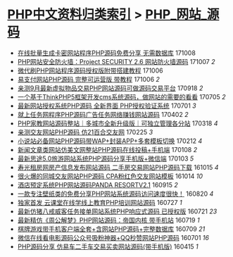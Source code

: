 [PHP中文资料归类索引](../README.md) > [PHP_网站_源码](PHP_网站_源码.md)
====
- [在线批量生成卡密网站程序PHP源码免费分享 无需数据库](http://jkwz.applinzi.com/ittc/7022063873677591568.html#%E5%9C%A8%E7%BA%BF%E6%89%B9%E9%87%8F%E7%94%9F%E6%88%90%E5%8D%A1%E5%AF%86%E7%BD%91%E7%AB%99%E7%A8%8B%E5%BA%8FPHP%E6%BA%90%E7%A0%81%E5%85%8D%E8%B4%B9%E5%88%86%E4%BA%AB+%E6%97%A0%E9%9C%80%E6%95%B0%E6%8D%AE%E5%BA%93) 171008  
- [PHP网站安全防火墙：Project SECURITY 2.6 网站防火墙源码](http://jkwz.applinzi.com/ittc/7021774127696970769.html#PHP%E7%BD%91%E7%AB%99%E5%AE%89%E5%85%A8%E9%98%B2%E7%81%AB%E5%A2%99%EF%BC%9AProject+SECURITY+2.6+%E7%BD%91%E7%AB%99%E9%98%B2%E7%81%AB%E5%A2%99%E6%BA%90%E7%A0%81) 171007 *2* 
- [微代刷PHP网站程序源码授权版附带搭建教程](http://jkwz.applinzi.com/ittc/7021284348379268112.html#%E5%BE%AE%E4%BB%A3%E5%88%B7PHP%E7%BD%91%E7%AB%99%E7%A8%8B%E5%BA%8F%E6%BA%90%E7%A0%81%E6%8E%88%E6%9D%83%E7%89%88%E9%99%84%E5%B8%A6%E6%90%AD%E5%BB%BA%E6%95%99%E7%A8%8B) 171006  
- [易支付网站PHP源码 完整可运营版 带教程](http://jkwz.applinzi.com/ittc/7021278418057036816.html#%E6%98%93%E6%94%AF%E4%BB%98%E7%BD%91%E7%AB%99PHP%E6%BA%90%E7%A0%81+%E5%AE%8C%E6%95%B4%E5%8F%AF%E8%BF%90%E8%90%A5%E7%89%88+%E5%B8%A6%E6%95%99%E7%A8%8B) 171006 *2* 
- [亲测9月最新虚拟物品交易PHP网站源码可做源码交易平台](http://jkwz.applinzi.com/ittc/7014760438020178961.html#%E4%BA%B2%E6%B5%8B9%E6%9C%88%E6%9C%80%E6%96%B0%E8%99%9A%E6%8B%9F%E7%89%A9%E5%93%81%E4%BA%A4%E6%98%93PHP%E7%BD%91%E7%AB%99%E6%BA%90%E7%A0%81%E5%8F%AF%E5%81%9A%E6%BA%90%E7%A0%81%E4%BA%A4%E6%98%93%E5%B9%B3%E5%8F%B0) 170918 *2* 
- [一个基于ThinkPHP5框架开发cms系统源码，做网站的需要的看看](http://jkwz.applinzi.com/ittc/6986811767064626180.html#%E4%B8%80%E4%B8%AA%E5%9F%BA%E4%BA%8EThinkPHP5%E6%A1%86%E6%9E%B6%E5%BC%80%E5%8F%91cms%E7%B3%BB%E7%BB%9F%E6%BA%90%E7%A0%81%EF%BC%8C%E5%81%9A%E7%BD%91%E7%AB%99%E7%9A%84%E9%9C%80%E8%A6%81%E7%9A%84%E7%9C%8B%E7%9C%8B) 170705 *2* 
- [最新网站授权系统PHP源码 全新界面 PHP授权验证系统](http://jkwz.applinzi.com/ittc/6985320275217220612.html#%E6%9C%80%E6%96%B0%E7%BD%91%E7%AB%99%E6%8E%88%E6%9D%83%E7%B3%BB%E7%BB%9FPHP%E6%BA%90%E7%A0%81+%E5%85%A8%E6%96%B0%E7%95%8C%E9%9D%A2+PHP%E6%8E%88%E6%9D%83%E9%AA%8C%E8%AF%81%E7%B3%BB%E7%BB%9F) 170701 *3* 
- [就上任务网程序PHP源码广告任务网络赚钱网站源码](http://jkwz.applinzi.com/ittc/6951840082209276932.html#%E5%B0%B1%E4%B8%8A%E4%BB%BB%E5%8A%A1%E7%BD%91%E7%A8%8B%E5%BA%8FPHP%E6%BA%90%E7%A0%81%E5%B9%BF%E5%91%8A%E4%BB%BB%E5%8A%A1%E7%BD%91%E7%BB%9C%E8%B5%9A%E9%92%B1%E7%BD%91%E7%AB%99%E6%BA%90%E7%A0%81) 170402 *2* 
- [PHP家教网站源码整站｜多城市全新升级版｜可独立管理各分站](http://jkwz.applinzi.com/ittc/6946381697686963204.html#PHP%E5%AE%B6%E6%95%99%E7%BD%91%E7%AB%99%E6%BA%90%E7%A0%81%E6%95%B4%E7%AB%99%EF%BD%9C%E5%A4%9A%E5%9F%8E%E5%B8%82%E5%85%A8%E6%96%B0%E5%8D%87%E7%BA%A7%E7%89%88%EF%BD%9C%E5%8F%AF%E7%8B%AC%E7%AB%8B%E7%AE%A1%E7%90%86%E5%90%84%E5%88%86%E7%AB%99) 170318 *4* 
- [亲测交友网站PHP源码 仿21百合交友网](http://jkwz.applinzi.com/ittc/6938489263544075269.html#%E4%BA%B2%E6%B5%8B%E4%BA%A4%E5%8F%8B%E7%BD%91%E7%AB%99PHP%E6%BA%90%E7%A0%81+%E4%BB%BF21%E7%99%BE%E5%90%88%E4%BA%A4%E5%8F%8B%E7%BD%91) 170225 *3* 
- [小说站必备网站PHP源码带WAP+封装APP+多套模板切换](http://jkwz.applinzi.com/ittc/6933735201305003013.html#%E5%B0%8F%E8%AF%B4%E7%AB%99%E5%BF%85%E5%A4%87%E7%BD%91%E7%AB%99PHP%E6%BA%90%E7%A0%81%E5%B8%A6WAP%2B%E5%B0%81%E8%A3%85APP%2B%E5%A4%9A%E5%A5%97%E6%A8%A1%E6%9D%BF%E5%88%87%E6%8D%A2) 170212 *4* 
- [新闻文章类网站仿美文网整站PHP源码在线投稿+手机端](http://jkwz.applinzi.com/ittc/6920708527646835716.html#%E6%96%B0%E9%97%BB%E6%96%87%E7%AB%A0%E7%B1%BB%E7%BD%91%E7%AB%99%E4%BB%BF%E7%BE%8E%E6%96%87%E7%BD%91%E6%95%B4%E7%AB%99PHP%E6%BA%90%E7%A0%81%E5%9C%A8%E7%BA%BF%E6%8A%95%E7%A8%BF%2B%E6%89%8B%E6%9C%BA%E7%AB%AF) 170108 *2* 
- [最新思途5.0旅游网站系统PHP源码分享手机版+微信端](http://jkwz.applinzi.com/ittc/6918870259519194116.html#%E6%9C%80%E6%96%B0%E6%80%9D%E9%80%945.0%E6%97%85%E6%B8%B8%E7%BD%91%E7%AB%99%E7%B3%BB%E7%BB%9FPHP%E6%BA%90%E7%A0%81%E5%88%86%E4%BA%AB%E6%89%8B%E6%9C%BA%E7%89%88%2B%E5%BE%AE%E4%BF%A1%E7%AB%AF) 170103 *5* 
- [寿光租房网房产信息发布网站源码 二手房交易网站PHP源码下载](http://jkwz.applinzi.com/ittc/6889231835116078084.html#%E5%AF%BF%E5%85%89%E7%A7%9F%E6%88%BF%E7%BD%91%E6%88%BF%E4%BA%A7%E4%BF%A1%E6%81%AF%E5%8F%91%E5%B8%83%E7%BD%91%E7%AB%99%E6%BA%90%E7%A0%81+%E4%BA%8C%E6%89%8B%E6%88%BF%E4%BA%A4%E6%98%93%E7%BD%91%E7%AB%99PHP%E6%BA%90%E7%A0%81%E4%B8%8B%E8%BD%BD) 161015 *4* 
- [很火爆的同城交友网站PHP源码 CPA粉红色交友网站模板](http://jkwz.applinzi.com/ittc/6888921885357638660.html#%E5%BE%88%E7%81%AB%E7%88%86%E7%9A%84%E5%90%8C%E5%9F%8E%E4%BA%A4%E5%8F%8B%E7%BD%91%E7%AB%99PHP%E6%BA%90%E7%A0%81+CPA%E7%B2%89%E7%BA%A2%E8%89%B2%E4%BA%A4%E5%8F%8B%E7%BD%91%E7%AB%99%E6%A8%A1%E6%9D%BF) 161014 *10* 
- [酒店预定系统PHP网站源码PANDA RESORTV2.1](http://jkwz.applinzi.com/ittc/6878058848996295684.html#%E9%85%92%E5%BA%97%E9%A2%84%E5%AE%9A%E7%B3%BB%E7%BB%9FPHP%E7%BD%91%E7%AB%99%E6%BA%90%E7%A0%81PANDA+RESORTV2.1) 160915 *2* 
- [一款专注壁纸类的免费分享PHP网站系统源码访问速度很快！](http://jkwz.applinzi.com/ittc/6868374126972109828.html#%E4%B8%80%E6%AC%BE%E4%B8%93%E6%B3%A8%E5%A3%81%E7%BA%B8%E7%B1%BB%E7%9A%84%E5%85%8D%E8%B4%B9%E5%88%86%E4%BA%ABPHP%E7%BD%91%E7%AB%99%E7%B3%BB%E7%BB%9F%E6%BA%90%E7%A0%81%E8%AE%BF%E9%97%AE%E9%80%9F%E5%BA%A6%E5%BE%88%E5%BF%AB%EF%BC%81) 160820 *4* 
- [独家首发 云课堂在线学线上教育PHP培训网站源码](http://jkwz.applinzi.com/ittc/6859168481811104773.html#%E7%8B%AC%E5%AE%B6%E9%A6%96%E5%8F%91+%E4%BA%91%E8%AF%BE%E5%A0%82%E5%9C%A8%E7%BA%BF%E5%AD%A6%E7%BA%BF%E4%B8%8A%E6%95%99%E8%82%B2PHP%E5%9F%B9%E8%AE%AD%E7%BD%91%E7%AB%99%E6%BA%90%E7%A0%81) 160727 *1* 
- [最新仿猪八戒威客任务接单网站系统PHP响应式源码 已授权版](http://jkwz.applinzi.com/ittc/6857210848694764549.html#%E6%9C%80%E6%96%B0%E4%BB%BF%E7%8C%AA%E5%85%AB%E6%88%92%E5%A8%81%E5%AE%A2%E4%BB%BB%E5%8A%A1%E6%8E%A5%E5%8D%95%E7%BD%91%E7%AB%99%E7%B3%BB%E7%BB%9FPHP%E5%93%8D%E5%BA%94%E5%BC%8F%E6%BA%90%E7%A0%81+%E5%B7%B2%E6%8E%88%E6%9D%83%E7%89%88) 160721 *23* 
- [最新精仿《周公解梦》PHP网站源码：帝国内核 带手机站](http://jkwz.applinzi.com/ittc/6856472199581664260.html#%E6%9C%80%E6%96%B0%E7%B2%BE%E4%BB%BF%E3%80%8A%E5%91%A8%E5%85%AC%E8%A7%A3%E6%A2%A6%E3%80%8BPHP%E7%BD%91%E7%AB%99%E6%BA%90%E7%A0%81%EF%BC%9A%E5%B8%9D%E5%9B%BD%E5%86%85%E6%A0%B8+%E5%B8%A6%E6%89%8B%E6%9C%BA%E7%AB%99) 160719 *1* 
- [棋牌游戏带手机客户端全套+含网站PHP源码+完整数据库](http://jkwz.applinzi.com/ittc/6852803383446209541.html#%E6%A3%8B%E7%89%8C%E6%B8%B8%E6%88%8F%E5%B8%A6%E6%89%8B%E6%9C%BA%E5%AE%A2%E6%88%B7%E7%AB%AF%E5%85%A8%E5%A5%97%2B%E5%90%AB%E7%BD%91%E7%AB%99PHP%E6%BA%90%E7%A0%81%2B%E5%AE%8C%E6%95%B4%E6%95%B0%E6%8D%AE%E5%BA%93) 160709 *21* 
- [微信在线看电影源码公众号吸粉神器+QQ秒赞网站PHP源码](http://jkwz.applinzi.com/ittc/6849783253162263557.html#%E5%BE%AE%E4%BF%A1%E5%9C%A8%E7%BA%BF%E7%9C%8B%E7%94%B5%E5%BD%B1%E6%BA%90%E7%A0%81%E5%85%AC%E4%BC%97%E5%8F%B7%E5%90%B8%E7%B2%89%E7%A5%9E%E5%99%A8%2BQQ%E7%A7%92%E8%B5%9E%E7%BD%91%E7%AB%99PHP%E6%BA%90%E7%A0%81) 160701 *16* 
- [PHP源码分享  仿易车二手车交易买卖网站源码(带手机版)](http://jkwz.applinzi.com/ittc/6821425748942259204.html#PHP%E6%BA%90%E7%A0%81%E5%88%86%E4%BA%AB++%E4%BB%BF%E6%98%93%E8%BD%A6%E4%BA%8C%E6%89%8B%E8%BD%A6%E4%BA%A4%E6%98%93%E4%B9%B0%E5%8D%96%E7%BD%91%E7%AB%99%E6%BA%90%E7%A0%81%28%E5%B8%A6%E6%89%8B%E6%9C%BA%E7%89%88%29) 160415 *1* 
